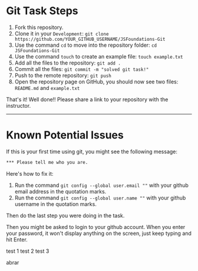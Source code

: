 # Git Task Steps

1. Fork this repository.
2. Clone it in your `Development`: `git clone https://github.com/YOUR_GITHUB_USERNAME/JSFoundations-Git`
3. Use the command `cd` to move into the repository folder: `cd JSFoundations-Git`
4. Use the command `touch` to create an example file: `touch example.txt`
5. Add all the files to the repository: `git add .`
6. Commit all the files: `git commit -m "solved git task!"`
7. Push to the remote repository: `git push`
8. Open the repository page on GitHub, you should now see two files: `README.md` and `example.txt`

That's it! Well done!! Please share a link to your repository with the instructor.

---

# Known Potential Issues

If this is your first time using git, you might see the following message:

```bash
*** Please tell me who you are.
```

Here's how to fix it:

1. Run the command `git config --global user.email ""` with your github email address in the quotation marks.
2. Run the command `git config --global user.name ""` with your github username in the quotation marks.

Then do the last step you were doing in the task.

Then you might be asked to login to your github account. When you enter your password, it won't display anything on the screen, just keep typing and hit Enter.

test 1
test 2
test 3

abrar
